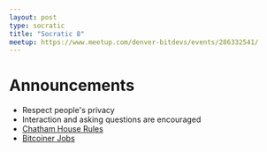 ```yaml
---
layout: post
type: socratic
title: "Socratic 8"
meetup: https://www.meetup.com/denver-bitdevs/events/286332541/
---
```



# Announcements

- Respect people's privacy
- Interaction and asking questions are encouraged
- [Chatham House Rules](https://www.chathamhouse.org/about-us/chatham-house-rule)
- [Bitcoiner Jobs](https://bitcoinerjobs.co/)
